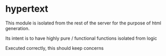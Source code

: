 # hypertext
This module is isolated from the rest of the server for the purpose of html generation.

Its intent is to have highly pure / functional functions isolated from logic

Executed correctly, this should keep concerns 